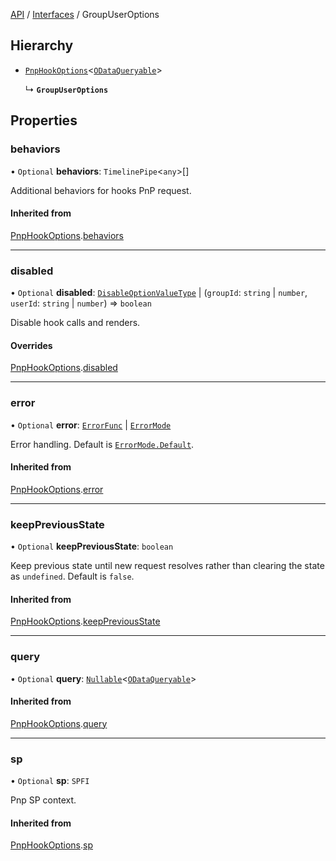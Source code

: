 [API](../index.md) / [Interfaces](index.md)  / GroupUserOptions

## Hierarchy

- [`PnpHookOptions`](PnpHookOptions.md)<[`ODataQueryable`](ODataQueryable.md)\>

  ↳ **`GroupUserOptions`**

## Properties

### behaviors

• `Optional` **behaviors**: `TimelinePipe`<`any`\>[]

Additional behaviors for hooks PnP request.

#### Inherited from

[PnpHookOptions](PnpHookOptions.md).[behaviors](PnpHookOptions.md#behaviors)

___

### disabled

• `Optional` **disabled**: [`DisableOptionValueType`](../Types/DisableOptionType.md#disableoptionvaluetype) \| (`groupId`: `string` \| `number`, `userId`: `string` \| `number`) => `boolean`

Disable hook calls and renders.

#### Overrides

[PnpHookOptions](PnpHookOptions.md).[disabled](PnpHookOptions.md#disabled)

___

### error

• `Optional` **error**: [`ErrorFunc`](../Types/ErrorFunc.md#errorfunc) \| [`ErrorMode`](../Enums/ErrorMode.md)

Error handling. Default is [`ErrorMode.Default`](../Enums/ErrorMode.md#default).

#### Inherited from

[PnpHookOptions](PnpHookOptions.md).[error](PnpHookOptions.md#error)

___

### keepPreviousState

• `Optional` **keepPreviousState**: `boolean`

Keep previous state until new request resolves rather than clearing the state as `undefined`. Default is `false`.

#### Inherited from

[PnpHookOptions](PnpHookOptions.md).[keepPreviousState](PnpHookOptions.md#keeppreviousstate)

___

### query

• `Optional` **query**: [`Nullable`](../Types/NullableT.md)<[`ODataQueryable`](ODataQueryable.md)\>

#### Inherited from

[PnpHookOptions](PnpHookOptions.md).[query](PnpHookOptions.md#query)



___

### sp

• `Optional` **sp**: `SPFI`

Pnp SP context.

#### Inherited from

[PnpHookOptions](PnpHookOptions.md).[sp](PnpHookOptions.md#sp)